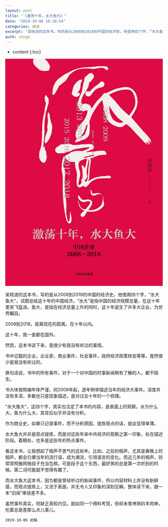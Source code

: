 ```yaml
---
layout: post
title: "《激荡十年，水大鱼大》"
date: "2019-10-06 16:18:54"
categories: 阅读
excerpt: "吴晓波的这本书，写的是从2008到2018的中国的经济史。他借用四个字，“水大鱼大”，试图总结这十年的中国经济。“水大”是指中国的经济规模总量，..."
auth: conge
---
```

* content
{:toc}

![](/assets/images/阅读/118382-3b1c65573f903b1c.png)

吴晓波的这本书，写的是从2008到2018的中国的经济史。他借用四个字，“水大鱼大”，试图总结这十年的中国经济。“水大”是指中国的经济规模总量，在这十年里突飞猛进。鱼大，是指在经济总量上升的同时，这十年诞生了许多大企业，为世界瞩目。

2008到2018，距离现在的距离，在十年以内。

这十年，我一直都在国外。

然而，这本书读下来，竟很少有我没有听过的事情。

书中记载的企业，企业家，商业事件，社会事件，政府经济政策转变等等，竟然很少是我没有听过的。

换句话说，书中的所有事件，对于一个对中国的时事新闻稍有了解的人，都不陌生。

书大体按照编年体严谨，同2008年起，逐年例举描述当年的经济大事件。深度并没有多深，多数也只是现象描述，是对过去十年的一个梳理。

“水大鱼大”，这四个字，其实也注定了本书的内容，是表面上的观察。水为什么大，鱼为什么大，其背后似乎并没有分析。

作为商业史，如果只记录事件，而不分析原因，提炼观点的话，就会显得单薄。

水大鱼大并非是观点提炼，而是对这些年来中共经济的观察之第一印象，处在描述阶段。着眼处，也多是这些年的热点事件。

看这本书，让我想起了相声不景气的这些年。比如，之前的相声，尤其是春晚上的相声，都会引爆当年的流行语，成为潮流，引领语言的变化。而近几年的相声，则常常照搬网络段子充当包袱。可是段子这个东西，最好笑的总是第一次听到的时候。第二词可能就不觉得有趣了。

而水大鱼大这本书，因为都是曾经听过的新闻事件，所以内容材料上并没有新鲜感。而观点提炼上，又流于表面，并无令人又印象的深刻见解。整体读下来，跟一本“旧闻”串烧差不多。

虽然事件真实，但缺乏真知灼见。就如同一个用料考究，但却未曾烤熟的羊肉串，吃着总是差那么点儿事儿。

```
2019-10-06 初稿
```
